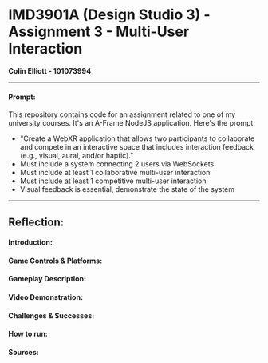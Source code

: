 # IMD3901A (Design Studio 3) - Assignment 3 - Multi-User Interaction
**Colin Elliott - 101073994**

---

#### Prompt:
This repository contains code for an assignment related to one of my university courses. It's an A-Frame NodeJS application. Here's the prompt:
- "Create a WebXR application that allows two participants to collaborate and compete in an interactive space that includes interaction feedback (e.g., visual, aural, and/or haptic)."
- Must include a system connecting 2 users via WebSockets
- Must include at least 1 collaborative multi-user interaction
- Must include at least 1 competitive multi-user interaction
- Visual feedback is essential, demonstrate the state of the system

---

## Reflection:

#### Introduction:

#### Game Controls & Platforms:

#### Gameplay Description:

#### Video Demonstration:

#### Challenges & Successes:

#### How to run:

#### Sources:



